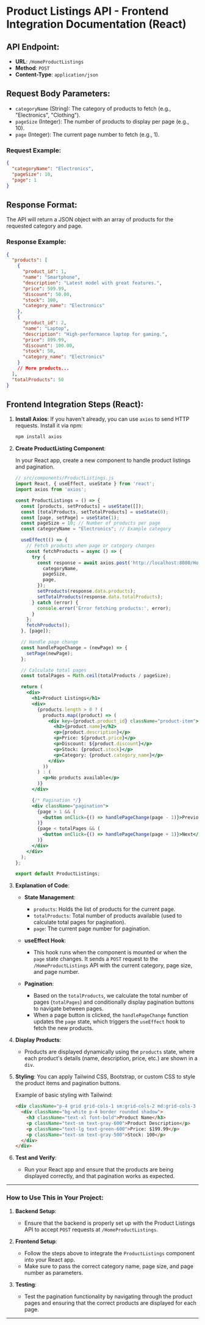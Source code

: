 

# Product Listings API - Frontend Integration Documentation (React)

## API Endpoint:
- **URL**: `/HomeProductListings`
- **Method**: `POST`
- **Content-Type**: `application/json`

## Request Body Parameters:
- `categoryName` (String): The category of products to fetch (e.g., "Electronics", "Clothing").
- `pageSize` (Integer): The number of products to display per page (e.g., 10).
- `page` (Integer): The current page number to fetch (e.g., 1).

### Request Example:

```json
{
  "categoryName": "Electronics",
  "pageSize": 10,
  "page": 1
}
```


## Response Format:

The API will return a JSON object with an array of products for the requested category and page.

### Response Example:

```json
{
  "products": [
    {
      "product_id": 1,
      "name": "Smartphone",
      "description": "Latest model with great features.",
      "price": 599.99,
      "discount": 50.00,
      "stock": 100,
      "category_name": "Electronics"
    },
    {
      "product_id": 2,
      "name": "Laptop",
      "description": "High-performance laptop for gaming.",
      "price": 899.99,
      "discount": 100.00,
      "stock": 50,
      "category_name": "Electronics"
    }
    // More products...
  ],
  "totalProducts": 50
}
```

## Frontend Integration Steps (React):

1. **Install Axios**:
   If you haven't already, you can use `axios` to send HTTP requests. Install it via npm:

   ```bash
   npm install axios
   ```

2. **Create ProductListing Component**:

   In your React app, create a new component to handle product listings and pagination.

   ```jsx
   // src/components/ProductListings.js
   import React, { useEffect, useState } from 'react';
   import axios from 'axios';

   const ProductListings = () => {
     const [products, setProducts] = useState([]);
     const [totalProducts, setTotalProducts] = useState(0);
     const [page, setPage] = useState(1);
     const pageSize = 10; // Number of products per page
     const categoryName = "Electronics"; // Example category

     useEffect(() => {
       // Fetch products when page or category changes
       const fetchProducts = async () => {
         try {
           const response = await axios.post('http://localhost:8080/HomeProductListings', {
             categoryName,
             pageSize,
             page,
           });
           setProducts(response.data.products);
           setTotalProducts(response.data.totalProducts);
         } catch (error) {
           console.error('Error fetching products:', error);
         }
       };
       fetchProducts();
     }, [page]);

     // Handle page change
     const handlePageChange = (newPage) => {
       setPage(newPage);
     };

     // Calculate total pages
     const totalPages = Math.ceil(totalProducts / pageSize);

     return (
       <div>
         <h1>Product Listings</h1>
         <div>
           {products.length > 0 ? (
             products.map((product) => (
               <div key={product.product_id} className="product-item">
                 <h2>{product.name}</h2>
                 <p>{product.description}</p>
                 <p>Price: ${product.price}</p>
                 <p>Discount: ${product.discount}</p>
                 <p>Stock: {product.stock}</p>
                 <p>Category: {product.category_name}</p>
               </div>
             ))
           ) : (
             <p>No products available</p>
           )}
         </div>

         {/* Pagination */}
         <div className="pagination">
           {page > 1 && (
             <button onClick={() => handlePageChange(page - 1)}>Previous</button>
           )}
           {page < totalPages && (
             <button onClick={() => handlePageChange(page + 1)}>Next</button>
           )}
         </div>
       </div>
     );
   };

   export default ProductListings;
   ```

3. **Explanation of Code**:

   - **State Management**:
      - `products`: Holds the list of products for the current page.
      - `totalProducts`: Total number of products available (used to calculate total pages for pagination).
      - `page`: The current page number for pagination.

   - **useEffect Hook**:
      - This hook runs when the component is mounted or when the `page` state changes. It sends a `POST` request to the `/HomeProductListings` API with the current category, page size, and page number.

   - **Pagination**:
      - Based on the `totalProducts`, we calculate the total number of pages (`totalPages`) and conditionally display pagination buttons to navigate between pages.
      - When a page button is clicked, the `handlePageChange` function updates the `page` state, which triggers the `useEffect` hook to fetch the new products.

4. **Display Products**:
   - Products are displayed dynamically using the `products` state, where each product's details (name, description, price, etc.) are shown in a `div`.

5. **Styling**:
   You can apply Tailwind CSS, Bootstrap, or custom CSS to style the product items and pagination buttons.

   Example of basic styling with Tailwind:

   ```html
   <div className="p-4 grid grid-cols-1 sm:grid-cols-2 md:grid-cols-3 lg:grid-cols-4 gap-4">
     <div className="bg-white p-4 border rounded shadow">
       <h3 className="text-xl font-bold">Product Name</h3>
       <p className="text-sm text-gray-600">Product Description</p>
       <p className="text-lg text-green-600">Price: $199.99</p>
       <p className="text-sm text-gray-500">Stock: 100</p>
     </div>
   </div>
   ```

6. **Test and Verify**:
   - Run your React app and ensure that the products are being displayed correctly, and that pagination works as expected.

---

### How to Use This in Your Project:

1. **Backend Setup**:
   - Ensure that the backend is properly set up with the Product Listings API to accept `POST` requests at `/HomeProductListings`.

2. **Frontend Setup**:
   - Follow the steps above to integrate the `ProductListings` component into your React app.
   - Make sure to pass the correct category name, page size, and page number as parameters.

3. **Testing**:
   - Test the pagination functionality by navigating through the product pages and ensuring that the correct products are displayed for each page.

---
